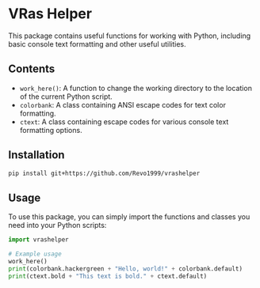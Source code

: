 # VRas Helper

This package contains useful functions for working with Python, including basic console text formatting and other useful utilities.

## Contents

- `work_here()`: A function to change the working directory to the location of the current Python script.
- `colorbank`: A class containing ANSI escape codes for text color formatting.
- `ctext`: A class containing escape codes for various console text formatting options.

## Installation

```bash
pip install git+https://github.com/Revo1999/vrashelper
```


## Usage

To use this package, you can simply import the functions and classes you need into your Python scripts:

```python
import vrashelper

# Example usage
work_here()
print(colorbank.hackergreen + "Hello, world!" + colorbank.default)
print(ctext.bold + "This text is bold." + ctext.default)
```